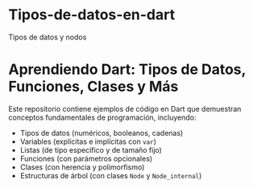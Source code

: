 # Tipos-de-datos-en-dart
Tipos de datos y nodos

# Aprendiendo Dart: Tipos de Datos, Funciones, Clases y Más

Este repositorio contiene ejemplos de código en Dart que demuestran conceptos fundamentales de programación, incluyendo:

*   Tipos de datos (numéricos, booleanos, cadenas)
*   Variables (explícitas e implícitas con `var`)
*   Listas (de tipo específico y de tamaño fijo)
*   Funciones (con parámetros opcionales)
*   Clases (con herencia y polimorfismo)
*   Estructuras de árbol (con clases `Node` y `Node_internal`)
